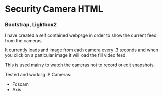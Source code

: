 <h1>Security Camera HTML</h1>
<h3>Bootstrap, Lightbox2</h3>

I have created a self contained webpage in order to show the current feed from the cameras.

It currently loads and image from each camera every .3 seconds and when you click on a particular image it will load the fill video feed.

This is used mainly to watch the cameras not to record or edit snapshots.

Tested and working IP Cameras:

- Foscam
- Axis
